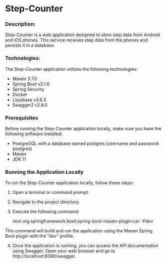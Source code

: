 # Step-Counter

### Description:
Step-Counter is a web application designed to store step data from Android and iOS phones. 
This service receives step data from the phones and persists it in a database.

### Technologies:
The Step-Counter application utilizes the following technologies:

* Maven 3.7.0
* Spring Boot v2.1.6
* Spring Security 
* Docker 
* Liquibase v3.6.3
* Swagger2 v2.8.0 

### Prerequisites

Before running the Step-Counter application locally, make sure you have the following software installed:

* PostgreSQL with a database named postgres (username and password: postgres)    
* Maven
* JDK 11

### Running the Application Locally

To run the Step-Counter application locally, follow these steps:

1. Open a terminal or command prompt.
2. Navigate to the project directory.
3. Execute the following command:


    mvn org.springframework.boot:spring-boot-maven-plugin:run -Pdev

This command will build and run the application using the Maven Spring Boot plugin with the "dev" profile.

4. Once the application is running, you can access the API documentation using Swagger. Open your web browser and go to http://localhost:8080/swagger.